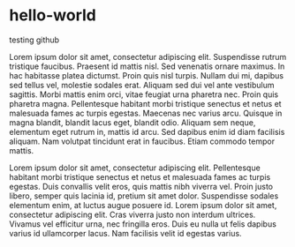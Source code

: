 # hello-world
testing github

Lorem ipsum dolor sit amet, consectetur adipiscing elit. Suspendisse rutrum tristique faucibus. Praesent id mattis nisl. Sed venenatis ornare maximus. In hac habitasse platea dictumst. Proin quis nisl turpis. Nullam dui mi, dapibus sed tellus vel, molestie sodales erat. Aliquam sed dui vel ante vestibulum sagittis. Morbi mattis enim orci, vitae feugiat urna pharetra nec. Proin quis pharetra magna. Pellentesque habitant morbi tristique senectus et netus et malesuada fames ac turpis egestas. Maecenas nec varius arcu. Quisque in magna blandit, blandit lacus eget, blandit odio. Aliquam sem neque, elementum eget rutrum in, mattis id arcu. Sed dapibus enim id diam facilisis aliquam. Nam volutpat tincidunt erat in faucibus. Etiam commodo tempor mattis.

Lorem ipsum dolor sit amet, consectetur adipiscing elit. Pellentesque habitant morbi tristique senectus et netus et malesuada fames ac turpis egestas. Duis convallis velit eros, quis mattis nibh viverra vel. Proin justo libero, semper quis lacinia id, pretium sit amet dolor. Suspendisse sodales elementum enim, at luctus augue posuere id. Lorem ipsum dolor sit amet, consectetur adipiscing elit. Cras viverra justo non interdum ultrices. Vivamus vel efficitur urna, nec fringilla eros. Duis eu nulla ut felis dapibus varius id ullamcorper lacus. Nam facilisis velit id egestas varius. 
